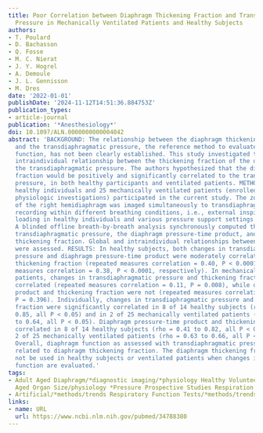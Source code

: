 ```yaml
---
title: Poor Correlation between Diaphragm Thickening Fraction and Transdiaphragmatic
  Pressure in Mechanically Ventilated Patients and Healthy Subjects
authors:
- T. Poulard
- D. Bachasson
- Q. Fosse
- M. C. Nierat
- J. Y. Hogrel
- A. Demoule
- J. L. Gennisson
- M. Dres
date: '2022-01-01'
publishDate: '2024-11-12T14:51:36.884753Z'
publication_types:
- article-journal
publication: '*Anesthesiology*'
doi: 10.1097/ALN.0000000000004042
abstract: 'BACKGROUND: The relationship between the diaphragm thickening fraction
  and the transdiaphragmatic pressure, the reference method to evaluate the diaphragm
  function, has not been clearly established. This study investigated the global and
  intraindividual relationship between the thickening fraction of the diaphragm and
  the transdiaphragmatic pressure. The authors hypothesized that the diaphragm thickening
  fraction would be positively and significantly correlated to the transdiaphragmatic
  pressure, in both healthy participants and ventilated patients. METHODS: Fourteen
  healthy individuals and 25 mechanically ventilated patients (enrolled in two previous
  physiologic investigations) participated in the current study. The zone of apposition
  of the right hemidiaphragm was imaged simultaneously to transdiaphragmatic pressure
  recording within different breathing conditions, i.e., external inspiratory threshold
  loading in healthy individuals and various pressure support settings in patients.
  A blinded offline breath-by-breath analysis synchronously computed the changes in
  transdiaphragmatic pressure, the diaphragm pressure-time product, and diaphragm
  thickening fraction. Global and intraindividual relationships between variables
  were assessed. RESULTS: In healthy subjects, both changes in transdiaphragmatic
  pressure and diaphragm pressure-time product were moderately correlated to diaphragm
  thickening fraction (repeated measures correlation = 0.40, P < 0.0001; and repeated
  measures correlation = 0.38, P < 0.0001, respectively). In mechanically ventilated
  patients, changes in transdiaphragmatic pressure and thickening fraction were weakly
  correlated (repeated measures correlation = 0.11, P = 0.008), while diaphragm pressure-time
  product and thickening fraction were not (repeated measures correlation = 0.04,
  P = 0.396). Individually, changes in transdiaphragmatic pressure and thickening
  fraction were significantly correlated in 8 of 14 healthy subjects (rho = 0.30 to
  0.85, all P < 0.05) and in 2 of 25 mechanically ventilated patients (rho = 0.47
  to 0.64, all P < 0.05). Diaphragm pressure-time product and thickening fraction
  correlated in 8 of 14 healthy subjects (rho = 0.41 to 0.82, all P < 0.02) and in
  2 of 25 mechanically ventilated patients (rho = 0.63 to 0.66, all P < 0.01). CONCLUSIONS:
  Overall, diaphragm function as assessed with transdiaphragmatic pressure was weakly
  related to diaphragm thickening fraction. The diaphragm thickening fraction should
  not be used in healthy subjects or ventilated patients when changes in diaphragm
  function are evaluated.'
tags:
- Adult Aged Diaphragm/*diagnostic imaging/*physiology Healthy Volunteers Humans Middle
  Aged Organ Size/physiology *Pressure Prospective Studies Respiration
- Artificial/*methods/trends Respiratory Function Tests/*methods/trends Young Adult
links:
- name: URL
  url: https://www.ncbi.nlm.nih.gov/pubmed/34788380
---
```

